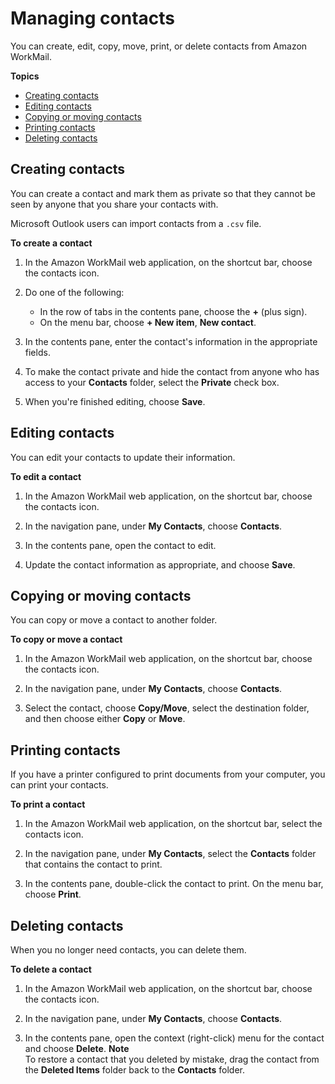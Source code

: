 # Managing contacts<a name="manage-contacts"></a>

You can create, edit, copy, move, print, or delete contacts from Amazon WorkMail\.

**Topics**
+ [Creating contacts](#create_contact)
+ [Editing contacts](#edit_contact)
+ [Copying or moving contacts](#copy_move_contact)
+ [Printing contacts](#print_contact)
+ [Deleting contacts](#delete_contact)

## Creating contacts<a name="create_contact"></a>

You can create a contact and mark them as private so that they cannot be seen by anyone that you share your contacts with\.

Microsoft Outlook users can import contacts from a `.csv` file\.

**To create a contact**

1. In the Amazon WorkMail web application, on the shortcut bar, choose the contacts icon\.

1. Do one of the following:
   + In the row of tabs in the contents pane, choose the **\+** \(plus sign\)\.
   + On the menu bar, choose **\+ New item**, **New contact**\.

1. In the contents pane, enter the contact's information in the appropriate fields\.

1. To make the contact private and hide the contact from anyone who has access to your **Contacts** folder, select the **Private** check box\.

1. When you're finished editing, choose **Save**\.

## Editing contacts<a name="edit_contact"></a>

You can edit your contacts to update their information\.

**To edit a contact**

1. In the Amazon WorkMail web application, on the shortcut bar, choose the contacts icon\.

1. In the navigation pane, under **My Contacts**, choose **Contacts**\.

1. In the contents pane, open the contact to edit\.

1. Update the contact information as appropriate, and choose **Save**\.

## Copying or moving contacts<a name="copy_move_contact"></a>

You can copy or move a contact to another folder\.

**To copy or move a contact**

1. In the Amazon WorkMail web application, on the shortcut bar, choose the contacts icon\.

1. In the navigation pane, under **My Contacts**, choose **Contacts**\. 

1. Select the contact, choose **Copy/Move**, select the destination folder, and then choose either **Copy** or **Move**\.

## Printing contacts<a name="print_contact"></a>

If you have a printer configured to print documents from your computer, you can print your contacts\.

**To print a contact**

1. In the Amazon WorkMail web application, on the shortcut bar, select the contacts icon\.

1. In the navigation pane, under **My Contacts**, select the **Contacts** folder that contains the contact to print\.

1. In the contents pane, double\-click the contact to print\. On the menu bar, choose **Print**\.

## Deleting contacts<a name="delete_contact"></a>

When you no longer need contacts, you can delete them\.

**To delete a contact**

1. In the Amazon WorkMail web application, on the shortcut bar, choose the contacts icon\.

1. In the navigation pane, under **My Contacts**, choose **Contacts**\.

1. In the contents pane, open the context \(right\-click\) menu for the contact and choose **Delete**\.
**Note**  
To restore a contact that you deleted by mistake, drag the contact from the **Deleted Items** folder back to the **Contacts** folder\.
